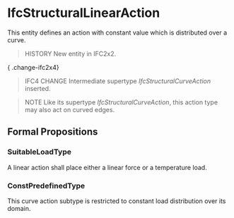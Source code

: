# IfcStructuralLinearAction

This entity defines an action with constant value which is distributed over a curve.

> HISTORY  New entity in IFC2x2.

{ .change-ifc2x4}
> IFC4 CHANGE  Intermediate supertype _IfcStructuralCurveAction_ inserted.

> NOTE  Like its supertype _IfcStructuralCurveAction_, this action type may also act on curved edges.

## Formal Propositions

### SuitableLoadType
A linear action shall place either a linear force or a temperature load.

### ConstPredefinedType
This curve action subtype is restricted to constant load distribution over its domain.
